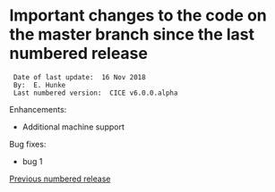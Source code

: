 # Important changes to the code on the master branch since the last numbered release

     Date of last update:  16 Nov 2018
     By:  E. Hunke
     Last numbered version:  CICE v6.0.0.alpha

Enhancements:
- Additional machine support  

Bug fixes:
- bug 1


[Previous numbered release](https://github.com/CICE-Consortium/CICE/releases) 